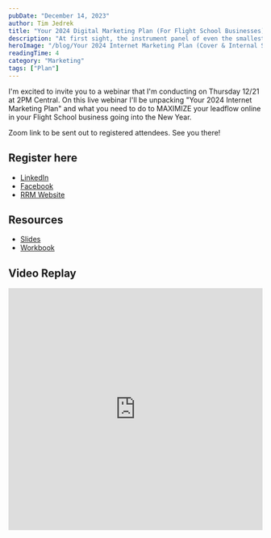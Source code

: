 ```yaml
---
pubDate: "December 14, 2023"
author: Tim Jedrek
title: "Your 2024 Digital Marketing Plan (For Flight School Businesses)"
description: "At first sight, the instrument panel of even the smallest airplane can be an overwhelming sight. An array of gauges, dials, knobs, and digital displays can intimidate the uninitiated. However, it's comforting to note that most of the instruments found in training aircraft are surprisingly user-friendly."
heroImage: "/blog/Your 2024 Internet Marketing Plan (Cover & Internal Slide).webp"
readingTime: 4
category: "Marketing"
tags: ["Plan"]
---
```


I'm excited to invite you to a webinar that I'm conducting on Thursday 12/21 at 2PM Central.
On this live webinar I'll be unpacking "Your 2024 Internet Marketing Plan" and what you need to do to MAXIMIZE your leadflow online in your Flight School business going into the New Year.

Zoom link to be sent out to registered attendees. See you there!

## Register here

- [LinkedIn](https://www.linkedin.com/events/your2024digitalmarketingplan-fo7140232880852475905/)
- [Facebook](https://www.facebook.com/events/1017054079384865/)
- [RRM Website](https://rightruddermarketing.com/webinars)

## Resources

- [Slides](https://docs.google.com/presentation/d/1Wy7zVNOXdpRmB_JQXeAB-Ck2cCzF-n57s3a8Bmubca4/edit?usp=sharing)
- [Workbook](https://docs.google.com/spreadsheets/d/16bmnZ8ALbv4cBJjZfqbGbFRBsxys5QWevbImq4uxHQE/edit?usp=sharing)

## Video Replay

<iframe width="100%" height="480" src="https://www.youtube.com/embed/eGwfldJG7bk?si=RQ8W2LZEP_eN9-Kv" title="YouTube video player" frameborder="0" allow="accelerometer; autoplay; clipboard-write; encrypted-media; gyroscope; picture-in-picture; web-share" referrerpolicy="strict-origin-when-cross-origin" allowfullscreen></iframe>
